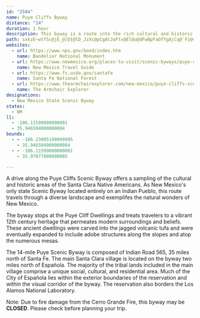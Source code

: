 ```yaml
---
id: "2584"
name: Puye Cliffs Byway
distance: "14"
duration: 1 hour
description: This byway is a route into the rich cultural and historic areas of the Santa Clara people.
path: sxkzE~wtfSc@jE_@|D{@lD_JzXc@pCgAtJaFtv@El@u@dFwBpFaOfYgAjCq@`Fi@vIiAnEuAbD{CbEmCtH{ApC{CfCwCbBgEdBiBfCm@pCHjClBnGXjCL|K~@l{@m@~GqAjFiGpOmA`IP|DhAbGf@pB~C`MhD|MHhEm@~M{BtY{Etm@wApRoBlWIJqAdLwBbNqCvICr@WB_MpOy@zCOh@mAbHgAtKmA|Pq@dE_EhKChAWJ_AxDm@~FGh@u@pQ[lH~@yBCS_@_D?C
websites:
  - url: https://www.nps.gov/band/index.htm
    name: Bandelier National Monument
  - url: https://www.newmexico.org/places-to-visit/scenic-byways/puye-cliffs/
    name: New Mexico Travel Guide
  - url: https://www.fs.usda.gov/santafe
    name: Santa Fe National Forest
  - url: https://www.thearmchairexplorer.com/new-mexico/puye-cliffs-scenic-byway.php
    name: The Armchair Explorer
designations:
  - New Mexico State Scenic Byway
states:
  - NM
ll:
  - -106.11599000000001
  - 35.946504000000004
bounds:
  - - -106.23095199999995
    - 35.946504000000004
  - - -106.11599000000001
    - 35.97077800000005

---
```


A drive along the Puye Cliffs Scenic Byway offers a sampling of the cultural and historic areas of the Santa Clara Native Americans. As New Mexico's only state Scenic Byway located entirely on an Indian Pueblo, this route travels through a diverse landscape and exemplifes the natural wonders of New Mexico.

The byway stops at the Puye Cliff Dwellings and treats travelers to a vibrant 12th century heritage that permeates modern surroundings and beliefs. These ancient dwellings were carved into the jagged volcanic tufa and were eventually expanded to include adobe structures along the slopes and atop the numerous mesas.

The 14-mile Puye Scenic Byway is composed of Indian Road 565, 35 miles north of Santa Fe. The main Santa Clara village is located on the byway two miles north of Espa&ntilde;ola. The majority of the tribal lands included in the main village comprise a unique social, cultural, and residential area. Much of the City of Espa&ntilde;ola lies within the exterior boundaries of the reservation and within the visual corridor of the byway. The reservation also borders the Los Alamos National Laboratory.

Note: Due to fire damage from the Cerro Grande Fire, this byway may be __CLOSED__. Please check before planning your trip.
